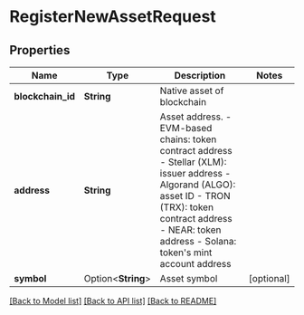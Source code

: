 # RegisterNewAssetRequest

## Properties

Name | Type | Description | Notes
------------ | ------------- | ------------- | -------------
**blockchain_id** | **String** | Native asset of blockchain | 
**address** | **String** | Asset address. - EVM-based chains: token contract address - Stellar (XLM): issuer address - Algorand (ALGO): asset ID - TRON (TRX): token contract address - NEAR: token address - Solana: token's mint account address  | 
**symbol** | Option<**String**> | Asset symbol | [optional]

[[Back to Model list]](../README.md#documentation-for-models) [[Back to API list]](../README.md#documentation-for-api-endpoints) [[Back to README]](../README.md)


